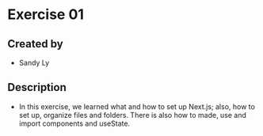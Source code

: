 # Exercise 01 

## Created by
- Sandy Ly

## Description
- In this exercise, we learned what and how to set up Next.js; also, how to set up, organize files and folders. There is also how to made, use and import components and useState.




